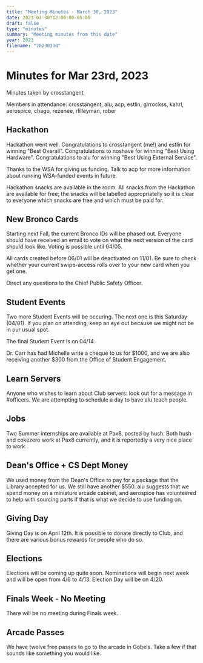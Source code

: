```yaml
---
title: "Meeting Minutes - March 30, 2023"
date: 2023-03-30T12:00:00-05:00
draft: false
type: "minutes"
summary: "Meeting minutes from this date"
year: 2023
filename: "20230330"
---
```


# Minutes for Mar 23rd, 2023

Minutes taken by crosstangent

Members in attendance: crosstangent, alu, acp, estlin, girrockss, kahrl, aerospice, chago, rezenee, rlilleyman, rober

## Hackathon

Hackathon went well. Congratulations to crosstangent (me!) and estlin for winning "Best Overall". Congratulations to noshave for winning "Best Using Hardware". Congratulations to alu for winning "Best Using External Service".

Thanks to the WSA for giving us funding. Talk to acp for more information about running WSA-funded events in future.

Hackathon snacks are available in the room. All snacks from the Hackathon are available for free; the snacks will be labelled appropriatelly so it is clear to everyone which snacks are free and which must be paid for.

## New Bronco Cards

Starting next Fall, the current Bronco IDs will be phased out. Everyone should have received an email to vote on what the next version of the card should look like. Voting is possible until 04/05.

All cards created before 06/01 will be deactivated on 11/01. Be sure to check whether your current swipe-access rolls over to your new card when you get one.

Direct any questions to the Chief Public Safety Officer.

## Student Events

Two more Student Events will be occuring. The next one is this Saturday (04/01). If you plan on attending, keep an eye out because we might not be in our usual spot.

The final Student Event is on 04/14.

Dr. Carr has had Michelle write a cheque to us for $1000, and we are also receiving another $300 from the Office of Student Engagement.

## Learn Servers

Anyone who wishes to learn about Club servers: look out for a message in #officers. We are attempting to schedule a day to have alu teach people.

## Jobs

Two Summer internships are available at Pax8, posted by hush. Both hush and cokezero work at Pax8 currently, and it is reportedly a very nice place to work.

## Dean's Office + CS Dept Money

We used money from the Dean's Office to pay for a package that the Library accepted for us. We still have another $550. alu suggests that we spend money on a miniature arcade cabinet, and aerospice has volunteered to help with sourcing parts if that is what we decide to use funding on.

## Giving Day

Giving Day is on April 12th. It is possible to donate directly to Club, and there are various bonus rewards for people who do so.

## Elections

Elections will be coming up quite soon. Nominations will begin next week and will be open from 4/6 to 4/13. Election Day will be on 4/20.

## Finals Week - No Meeting

There will be no meeting during Finals week.

## Arcade Passes

We have twelve free passes to go to the arcade in Gobels. Take a few if that sounds like something you would like.
